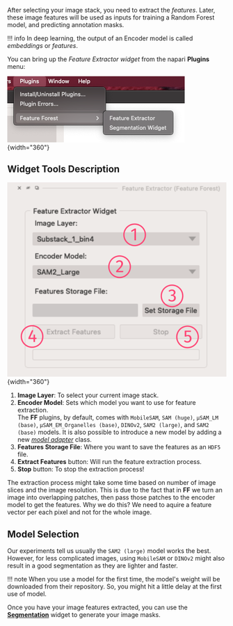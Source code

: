 After selecting your image stack, you need to extract the *features*. Later, these image features will be used as inputs for training a Random Forest model, 
and predicting annotation masks.  

!!! info
    In deep learning, the output of an Encoder model is called <i>embeddings</i> or <i>features</i>.

You can bring up the *Feature Extractor widget* from the napari **Plugins** menu:  

![plugins menu](assets/plugins_menu.png){width="360"}

## Widget Tools Description
![Feature Extractor](assets/extractor_widget/extractor.png){width="360"}

1. **Image Layer**: To select your current image stack.
2. **Encoder Model**: Sets which model you want to use for feature extraction.  
    The **FF** plugins, by default, comes with `MobileSAM`, `SAM (huge)`, `μSAM_LM (base)`, `μSAM_EM_Organelles (base)`, `DINOv2`, `SAM2 (large)`, and `SAM2 (base)` models. It is also possible to introduce a new model by adding a new [*model adapter*](./model_adapter.md) class.
3. **Features Storage File**: Where you want to save the features as an `HDF5` file.
4. **Extract Features** button: Will run the feature extraction process.
5. **Stop** button: To stop the extraction process!

The extraction process might take some time based on number of image slices and the image resolution. This is due to the fact that in **FF** we turn an image into overlapping patches, then pass those patches to the encoder model to get the features. Why we do this? We need to aquire a feature vector per each pixel and not for the whole image. 

## Model Selection
Our experiments tell us usually the `SAM2 (large)` model works the best. However, for less complicated images, using `MobileSAM` or `DINOv2` might also result in a good segmentation as they are lighter and faster.  

!!! note
    When you use a model for the first time, the model's weight will be downloaded from their repository.  So, you might hit a little delay at the first use of model.  

Once you have your image features extracted, you can use the [**Segmentation**](./segmentation.md) widget to generate your image masks.
